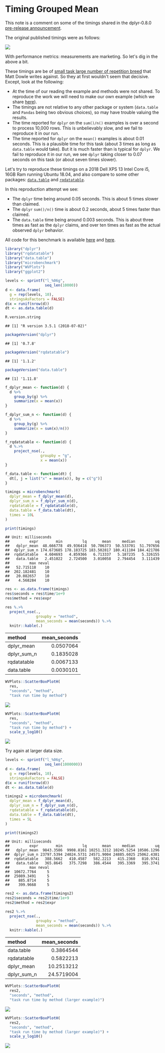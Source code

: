 Timing Grouped Mean
================

This note is a comment on some of the timings shared in the dplyr-0.8.0 [pre-release announcement](https://www.tidyverse.org/articles/2018/12/dplyr-0-8-0-release-candidate/).

The original published timings were as follows:

[![](timings_summarise_mean_dplyr-0-8-0.jpg)](https://www.tidyverse.org/articles/2018/12/dplyr-0-8-0-release-candidate/)

With performance metrics: measurements are marketing. So let's dig in the above a bit.

These timings are be of [small task large number of repetition breed](https://cran.r-project.org/web/packages/data.table/vignettes/datatable-benchmarking.html#avoid-microbenchmark...-times100) that Matt Dowle writes against. So they at first wouldn't seem that decisive. Except, look at the following:

-   At the time of our reading the example and methods were not shared. To reproduce the work we will need to make our own example (which we share [here](https://github.com/WinVector/rqdatatable/blob/master/extras/TimingGroupedMean.Rmd)).
-   The timings are not relative to any other package or system (`data.table` and `Pandas` being two obvious choices), so may have trouble valuing the results.
-   The time reported for `dplyr` on the `sum()/n()` examples is over a second to process 10,000 rows. This is unbelievably slow, and we fail to reproduce it in our run.
-   The time reported for `dplyr` on the `mean()` examples is about 0.01 seconds. This is a plausible time for this task (about 3 times as long as `data.table` would take). But it is much faster than is typical for `dplyr`. We fail to reproduce it in our run, we see `dplyr` taking closer to 0.07 seconds on this task (or about seven times slower).

Let's try to reproduce these timings on a 2018 Dell XPS 13 Intel Core i5, 16GB Ram running Ubuntu 18.04, and also compare to some other packages: [`data.table`](https://CRAN.R-project.org/package=data.table) and [`rqdatatable`](https://CRAN.R-project.org/package=rqdatatable).

In this reproduction attempt we see:

-   The `dplyr` time being around 0.05 seconds. This is about 5 times slower than claimed.
-   The `dplyr` `sum()/n()` time is about 0.2 seconds, about 5 times faster than claimed.
-   The `data.table` time being around 0.003 seconds. This is about three times as fast as the `dplyr` claims, and over ten times as fast as the actual observed `dplyr` behavior.

All code for this benchmark is available [here](https://github.com/WinVector/rqdatatable/blob/master/extras/TimingGroupedMean.Rmd) and [here](https://github.com/WinVector/rqdatatable/blob/master/extras/TimingGroupedMean.md).

``` r
library("dplyr")
library("rqdatatable")
library("data.table")
library("microbenchmark")
library("WVPlots")
library("ggplot2")
```

``` r
levels <- sprintf("l_%06g", 
                  seq_len(10000))
d <- data.frame(
  g = rep(levels, 10),
  stringsAsFactors = FALSE)
d$x = runif(nrow(d))
dt <- as.data.table(d)
```

``` r
R.version.string
```

    ## [1] "R version 3.5.1 (2018-07-02)"

``` r
packageVersion("dplyr")
```

    ## [1] '0.7.8'

``` r
packageVersion("rqdatatable")
```

    ## [1] '1.1.2'

``` r
packageVersion("data.table")
```

    ## [1] '1.11.8'

``` r
f_dplyr_mean <- function(d) {
  d %>% 
    group_by(g) %>%
    summarize(x = mean(x))
}

f_dplyr_sum_n <- function(d) {
  d %>% 
    group_by(g) %>%
    summarize(x = sum(x)/n())
}

f_rqdatatable <- function(d) {
  d %.>%
    project_nse(., 
                groupby = "g", 
                x = mean(x))
}

f_data.table <- function(dt) {
  dt[, j = list("x" = mean(x)), by = c("g")]
}
```

``` r
timings = microbenchmark(
  dplyr_mean = f_dplyr_mean(d),
  dplyr_sum_n = f_dplyr_sum_n(d),
  rqdatatable = f_rqdatatable(d),
  data.table = f_data.table(dt),
  times = 10L
)
```

``` r
print(timings)
```

    ## Unit: milliseconds
    ##         expr        min         lq       mean     median         uq
    ##   dplyr_mean  48.666778  49.936418  50.706373  50.533701  51.797656
    ##  dplyr_sum_n 174.673685 178.183725 183.502817 180.411104 184.421786
    ##  rqdatatable   4.604693   4.859366   6.713337   5.187235   5.326155
    ##   data.table   2.451022   2.724500   3.010058   2.794454   3.111439
    ##         max neval
    ##   52.715118    10
    ##  202.182481    10
    ##   20.082657    10
    ##    4.568284    10

``` r
res <- as.data.frame(timings)
res$seconds = res$time/1e+9
res$method = res$expr

res %.>%
  project_nse(.,
              groupby = "method",
              mean_seconds = mean(seconds)) %.>%
  knitr::kable(.)
```

| method        |  mean\_seconds|
|:--------------|--------------:|
| dplyr\_mean   |      0.0507064|
| dplyr\_sum\_n |      0.1835028|
| rqdatatable   |      0.0067133|
| data.table    |      0.0030101|

``` r
WVPlots::ScatterBoxPlotH(
  res, 
  "seconds", "method", 
  "task run time by method")
```

![](TimingGroupedMean_files/figure-markdown_github/present-1.png)

``` r
WVPlots::ScatterBoxPlotH(
  res,  
  "seconds", "method", 
  "task run time by method") + 
  scale_y_log10()
```

![](TimingGroupedMean_files/figure-markdown_github/present-2.png)

Try again at larger data size.

``` r
levels <- sprintf("l_%06g", 
                  seq_len(1000000))
d <- data.frame(
  g = rep(levels, 10),
  stringsAsFactors = FALSE)
d$x = runif(nrow(d))
dt <- as.data.table(d)
```

``` r
timings2 = microbenchmark(
  dplyr_mean = f_dplyr_mean(d),
  dplyr_sum_n = f_dplyr_sum_n(d),
  rqdatatable = f_rqdatatable(d),
  data.table = f_data.table(dt),
  times = 5L
)
```

``` r
print(timings2)
```

    ## Unit: milliseconds
    ##         expr        min         lq       mean     median         uq
    ##   dplyr_mean  9843.3586  9908.8161 10251.3212 10245.5254 10586.1296
    ##  dplyr_sum_n 23797.5394 24024.5731 24571.9004 24885.6025 25062.4381
    ##  rqdatatable   388.5662   410.4587   582.2213   415.2360   810.9741
    ##   data.table   365.8645   375.7298   386.4544   395.3369   395.3741
    ##         max neval
    ##  10672.7764     5
    ##  25089.3491     5
    ##    885.8714     5
    ##    399.9668     5

``` r
res2 <- as.data.frame(timings2)
res2$seconds = res2$time/1e+9
res2$method = res2$expr

res2 %.>%
  project_nse(.,
              groupby = "method",
              mean_seconds = mean(seconds)) %.>%
  knitr::kable(.)
```

| method        |  mean\_seconds|
|:--------------|--------------:|
| data.table    |      0.3864544|
| rqdatatable   |      0.5822213|
| dplyr\_mean   |     10.2513212|
| dplyr\_sum\_n |     24.5719004|

``` r
WVPlots::ScatterBoxPlotH(
  res2, 
  "seconds", "method", 
  "task run time by method (larger example)")
```

![](TimingGroupedMean_files/figure-markdown_github/present2-1.png)

``` r
WVPlots::ScatterBoxPlotH(
  res2,  
  "seconds", "method", 
  "task run time by method (larger example)") + 
  scale_y_log10()
```

![](TimingGroupedMean_files/figure-markdown_github/present2-2.png)
